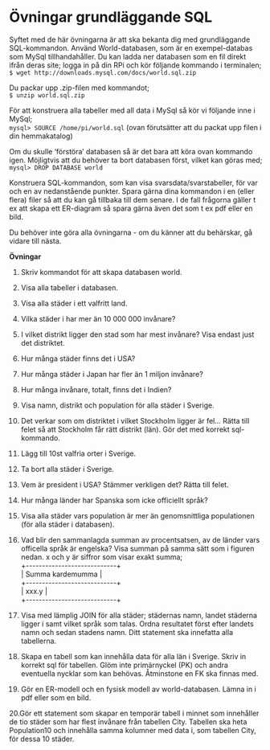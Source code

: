 # Övningar grundläggande SQL

Syftet med de här övningarna är att ska bekanta dig med grundläggande SQL-kommandon.
Använd World-databasen, som är en exempel-databas som MySql tillhandahåller.
Du kan ladda ner databasen som en fil direkt ifrån deras site; logga in på din RPi och kör följande kommando i terminalen;<br>
`$ wget http://downloads.mysql.com/docs/world.sql.zip`


Du packar upp .zip-filen med kommandot;<br>
`$ unzip world.sql.zip`

För att konstruera alla tabeller med all data i MySql så kör vi följande inne i MySql;<br>
`mysql> SOURCE /home/pi/world.sql`
(ovan förutsätter att du packat upp filen i din hemmakatalog)

Om du skulle ‘förstöra’ databasen så är det bara att köra ovan kommando igen. Möjligtvis att du behöver ta bort databasen först, vilket kan göras med;<br>
`mysql> DROP DATABASE world`


Konstruera SQL-kommandon, som kan visa svarsdata/svarstabeller, för var och en av nedanstående punkter. Spara gärna dina kommandon i en (eller flera) filer så att du kan gå tillbaka till dem senare. I de fall frågorna gäller t ex att skapa ett ER-diagram så spara gärna även det som t ex pdf eller en bild.

Du behöver inte göra alla övningarna - om du känner att du behärskar, gå vidare till nästa.



**Övningar**


1. Skriv kommandot för att skapa databasen world.


2. Visa alla tabeller i databasen.


3. Visa alla städer i ett valfritt land.


4. Vilka städer i har mer än 10 000 000 invånare?


5. I vilket distrikt ligger den stad som har mest invånare? Visa endast just det distriktet.

6. Hur många städer finns det i USA?

7. Hur många städer i Japan har fler än 1 miljon invånare?

8. Hur många invånare, totalt, finns det i Indien?

9. Visa namn, distrikt och population för alla städer i Sverige.

10. Det verkar som om distriktet i vilket Stockholm ligger är fel... Rätta till felet så att Stockholm får rätt distrikt (län). Gör det med korrekt sql-kommando.

11. Lägg till 10st valfria orter i Sverige.

12. Ta bort alla städer i Sverige.

13. Vem är president i USA? Stämmer verkligen det? Rätta till felet.

14. Hur många länder har Spanska som icke officiellt språk?

15. Visa alla städer vars population är mer än genomsnittliga populationen (för alla städer i databasen).

16. Vad blir den sammanlagda summan av procentsatsen, av de länder vars officella språk är engelska? 
    Visa summan på samma sätt som i figuren nedan. x och y är siffror som visar exakt summa;<br>
+----------------------------+<br>
| Summa kardemumma           |<br>
+----------------------------+<br>
|   xxx.y                        |<br>
+----------------------------+<br>

17. Visa med lämplig JOIN för alla städer; städernas namn, landet städerna ligger i samt vilket språk som talas. Ordna resultatet först efter landets namn och sedan stadens namn. Ditt statement ska innefatta alla tabellerna.

18. Skapa en tabell som kan innehålla data för alla län i Sverige. Skriv in korrekt sql för tabellen. Glöm inte primärnyckel (PK) och andra eventuella nycklar som kan behövas. Åtminstone en FK ska finnas med.

19. Gör en ER-modell och en fysisk modell av world-databasen. Lämna in i pdf eller som en bild.

20.Gör ett statement som skapar en temporär tabell i minnet som innehåller de tio städer som har flest invånare från tabellen City. Tabellen ska heta Population10 och innehålla samma kolumner med data i, som tabellen City, för dessa 10 städer. 

